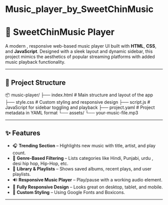 # Music_player_by_SweetChinMusic
# 🎵 SweetChinMusic Player

A modern , responsive web-based music player UI built with **HTML**, **CSS**, and **JavaScript**. Designed with a sleek layout and dynamic sidebar, this project mimics the aesthetics of popular streaming platforms with added music playback functionality.

---

## 📁 Project Structure
📦 music-player/ ├── index.html # Main structure and layout of the app ├── style.css # Custom styling and responsive design ├── script.js # JavaScript for sidebar toggling and playback ├── project.yaml # Project metadata in YAML format └── assets/ └── your-music-file.mp3

---

## ✨ Features

- 🎧 **Trending Section** – Highlights new music with title, artist, and play count.
- 🎵 **Genre-Based Filtering** – Lists categories like Hindi, Punjabi, urdu , desi hip hop, Hip-Hop, etc.
- 🧾 **Library & Playlists** – Shows saved albums, recent plays, and user playlists.
- 🔊 **Responsive Music Player** – Play/pause with a working audio element.
- 📱 **Fully Responsive Design** – Looks great on desktop, tablet, and mobile.
- 🎨 **Custom Styling** – Using Google Fonts and Boxicons.

---


